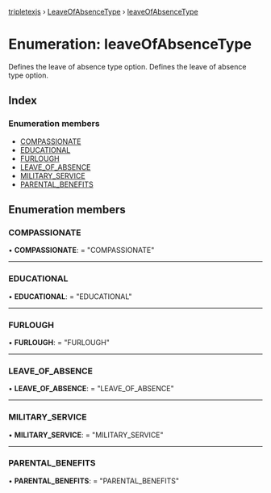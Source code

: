 [tripletexjs](../README.md) › [LeaveOfAbsenceType](../modules/leaveofabsencetype.md) › [leaveOfAbsenceType](leaveofabsencetype.leaveofabsencetype-1.md)

# Enumeration: leaveOfAbsenceType

Defines the leave of absence type option.
Defines the leave of absence type option.

## Index

### Enumeration members

* [COMPASSIONATE](leaveofabsencetype.leaveofabsencetype-1.md#compassionate)
* [EDUCATIONAL](leaveofabsencetype.leaveofabsencetype-1.md#educational)
* [FURLOUGH](leaveofabsencetype.leaveofabsencetype-1.md#furlough)
* [LEAVE_OF_ABSENCE](leaveofabsencetype.leaveofabsencetype-1.md#leave_of_absence)
* [MILITARY_SERVICE](leaveofabsencetype.leaveofabsencetype-1.md#military_service)
* [PARENTAL_BENEFITS](leaveofabsencetype.leaveofabsencetype-1.md#parental_benefits)

## Enumeration members

###  COMPASSIONATE

• **COMPASSIONATE**: = "COMPASSIONATE"

___

###  EDUCATIONAL

• **EDUCATIONAL**: = "EDUCATIONAL"

___

###  FURLOUGH

• **FURLOUGH**: = "FURLOUGH"

___

###  LEAVE_OF_ABSENCE

• **LEAVE_OF_ABSENCE**: = "LEAVE_OF_ABSENCE"

___

###  MILITARY_SERVICE

• **MILITARY_SERVICE**: = "MILITARY_SERVICE"

___

###  PARENTAL_BENEFITS

• **PARENTAL_BENEFITS**: = "PARENTAL_BENEFITS"

